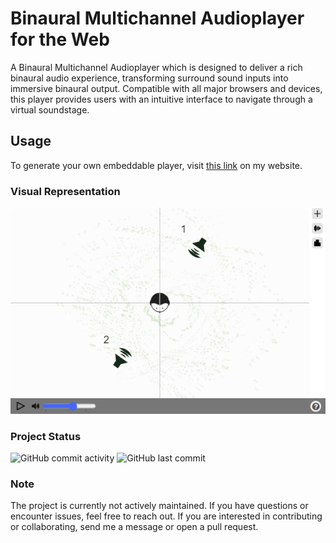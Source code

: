 # Binaural Multichannel Audioplayer for the Web

A Binaural Multichannel Audioplayer which is designed to deliver a rich binaural audio experience, transforming surround sound inputs into immersive binaural output. Compatible with all major browsers and devices, this player provides users with an intuitive interface to navigate through a virtual soundstage.

## Usage

To generate your own embeddable player, visit [this link](https://haroldgroenenboom.nl/other/binauralplayer/generator.html) on my website.

### Visual Representation

![image](/resources/img/screenshot.png)

### Project Status

![GitHub commit activity](https://img.shields.io/github/commit-activity/y/hgroenenboom/Web-binaural-octophonic-player)
![GitHub last commit](https://img.shields.io/github/last-commit/hgroenenboom/Web-binaural-octophonic-player)

### Note
The project is currently not actively maintained. If you have questions or encounter issues, feel free to reach out.
If you are interested in contributing or collaborating, send me a message or open a pull request.
